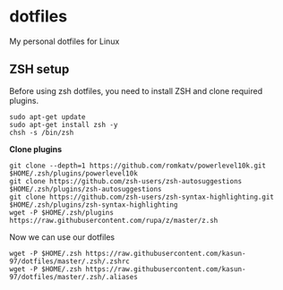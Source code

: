 # dotfiles
My personal dotfiles for Linux

ZSH setup
----
Before using zsh dotfiles, you need to install ZSH and clone required plugins.

```
sudo apt-get update
sudo apt-get install zsh -y
chsh -s /bin/zsh
```
**Clone plugins**
```
git clone --depth=1 https://github.com/romkatv/powerlevel10k.git $HOME/.zsh/plugins/powerlevel10k
git clone https://github.com/zsh-users/zsh-autosuggestions $HOME/.zsh/plugins/zsh-autosuggestions
git clone https://github.com/zsh-users/zsh-syntax-highlighting.git $HOME/.zsh/plugins/zsh-syntax-highlighting
wget -P $HOME/.zsh/plugins https://raw.githubusercontent.com/rupa/z/master/z.sh
```
Now we can use our dotfiles
```
wget -P $HOME/.zsh https://raw.githubusercontent.com/kasun-97/dotfiles/master/.zsh/.zshrc 
wget -P $HOME/.zsh https://raw.githubusercontent.com/kasun-97/dotfiles/master/.zsh/.aliases
```

